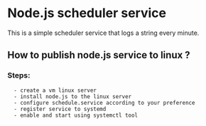 # Node.js scheduler service

This is a simple scheduler service that logs a string every minute.

## How to publish node.js service to linux ?

### Steps:

      - create a vm linux server
      - install node.js to the linux server
      - configure schedule.service according to your preference
      - register service to systemd
      - enable and start using systemctl tool
